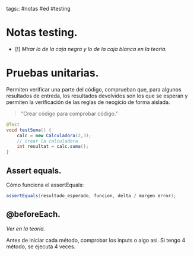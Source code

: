 tags:: #notas #ed #testing

# Notas testing.

- [!] *Mirar lo de la caja negra y lo de la caja blanca en la teoria.*

# Pruebas unitarias.

Permiten verificar una parte del código, comprueban que, para algunos resultados de entreda, los resultados devolvidos son los que se esperan y permiten la verificación de las reglas de neogicio de forma aislada.

 > "Crear código para comprobar código."
 
````java
@Test
void testSuma() {
	calc = new Calculadora(2,3);
	// crear la calculadora
	int resultat = calc.suma();
}
````

## Assert equals.

Cómo funciona el assertEquals:

````java
assertEquals(resultado_esperado, funcion, delta / margen error);
````


## @beforeEach.

*Ver en la teoria.*

Antes de iniciar cada método, comprobar los inputs o algo asi. Si tengo 4 método, se ejecuta 4 veces.




 



